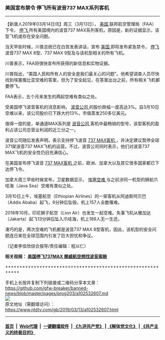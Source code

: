### 美国宣布禁令 停飞所有波音737 MAX系列客机
------------------------

<div class="post_content" itemprop="articleBody">
 <p>
  【新唐人2019年03月14日讯】周三（3月13日），
  <a href="https://www.ntdtv.com/gb/美国.htm">
   美国
  </a>
  联邦航空管理局（FAA）下令，
  <a href="https://www.ntdtv.com/gb/停飞.htm">
   停飞
  </a>
  所有美国境内的波音737 MAX系列客机，原因是，新的证据显示，该型飞机或存在安全问题。
 </p>
 <p>
  当天早些时候，川普总统已在白宫发表讲话，宣布
  <a href="https://www.ntdtv.com/gb/美国.htm">
   美国
  </a>
  即将发布紧急禁令，
  <a href="https://www.ntdtv.com/gb/停飞.htm">
   停飞
  </a>
  波音737 MAX 8型、737 MAX 9型及与该机型相关的所有飞机。
 </p>
 <p>
  川普表示，FAA将很快宣布所获得的新信息和实物证据。
 </p>
 <p>
  川普指出，“美国人民和所有人的安全是我们最关心的问题”。他希望调查人员尽快找到埃塞俄比亚空难的答案，但为了安全起见，在答案出台之前，所有相关飞机都要停飞。
 </p>
 <p>
  FAA表示，五个月来发生的两起空难有类似之处。
 </p>
 <p>
  受美国停飞波音客机的消息影响，
  <a href="https://www.ntdtv.com/gb/波音公司.htm">
   波音公司
  </a>
  的股价跌幅一度高达3%。自3月10日空难以来，该公司股价已下跌大约13%，市值蒸发250多亿美元。
 </p>
 <p>
  值得一提的是，单通道MAX系列是
  <a href="https://www.ntdtv.com/gb/波音公司.htm">
   波音公司
  </a>
  客机中最畅销的型号，该型客机的盈利占该公司总营业利润的近三分之一。
 </p>
 <p>
  波音公司随后发表声明，表示支持停飞波音
  <a href="https://www.ntdtv.com/gb/737-max客机.htm">
   737 MAX客机
  </a>
  ，并决定建议暂停全球371架波音737 MAX飞机的运营。不过，波音公司同时表示，他们对波音737 MAX飞机的安全性仍旧充满信心。
 </p>
 <p>
  在美国宣布停飞波音
  <a href="https://www.ntdtv.com/gb/737-max客机.htm">
   737 MAX客机
  </a>
  之前，欧洲、加拿大以及其它很多国家都已下达停飞令。
 </p>
 <p>
  加拿大周三早些时候宣布，卫星数据显示，
  <a href="https://www.ntdtv.com/gb/埃塞空难.htm">
   埃塞空难
  </a>
  与之前涉同一机型的狮航爪哇海（Java Sea）空难有类似之处。
 </p>
 <p>
  3月10日上午，埃塞航空（Ethiopian Airlines）的一架客机从阿迪斯阿贝巴（Addis Ababa）起飞，6分钟后坠毁，机上157人全数罹难。
 </p>
 <p>
  2018年10月，印尼狮子航空（Lion Air）也发生一起空难。失事飞机从雅加达（Jakarta）起飞13分钟后坠入爪哇海，机上189人无一生还。
 </p>
 <p>
  凑巧的是，两次空难的飞机都是波音737 MAX 8型客机，因此，该机型的安全问题连日来在全球范围内引发了巨大担忧和争议。
 </p>
 <p>
  （记者李佳欣综合报导/责任编辑：程以仁）
 </p>
 <p>
  <strong>
   相关视频：
   <a href="https://www.ntdtv.com/b5/2019/03/13/a102532511.html">
    美国停飞737MAX 挪威航空想找波音索赔
   </a>
  </strong>
 </p>
 <div class="single_ad">
 </div>
</div>

+++++++++++++++++++++++++++++++++++++++++++++++++++++++++++<br/><br/>
手机上长按并复制下列链接或二维码分享本文章：<br/>
https://github.com/gfw-breaker/banned-news/blob/master/pages/prog203/a102532607.md <br/>
<a href='https://github.com/gfw-breaker/banned-news/blob/master/pages/prog203/a102532607.md'><img src='https://github.com/gfw-breaker/banned-news/blob/master/pages/prog203/a102532607.md.png'/></a> <br/>
原文地址（需翻墙访问）：https://www.ntdtv.com/gb/2019/03/13/a102532607.html


------------------------
#### [首页](https://github.com/gfw-breaker/banned-news/blob/master/README.md) &nbsp;|&nbsp; [Web代理](https://github.com/labour-camp/helloworld) &nbsp;|&nbsp; [一键翻墙软件](https://github.com/gfw-breaker/nogfw/blob/master/README.md) &nbsp;| [《九评共产党》](https://github.com/gfw-breaker/9ping.md/blob/master/README.md#九评之一评共产党是什么) | [《解体党文化》](https://github.com/gfw-breaker/jtdwh.md/blob/master/README.md) | [《共产主义的终极目的》](https://github.com/gfw-breaker/gczydzjmd.md/blob/master/README.md)

